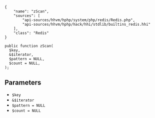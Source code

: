 ``` yamlmeta
{
    "name": "zScan",
    "sources": [
        "api-sources/hhvm/hphp/system/php/redis/Redis.php",
        "api-sources/hhvm/hphp/hack/hhi/stdlib/builtins_redis.hhi"
    ],
    "class": "Redis"
}
```




``` Hack
public function zScan(
  $key,
  &$iterator,
  $pattern = NULL,
  $count = NULL,
);
```




## Parameters




+ ` $key `
+ ` &$iterator `
+ ` $pattern = NULL `
+ ` $count = NULL `
<!-- HHAPIDOC -->
